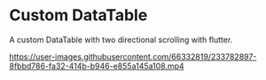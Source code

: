 # Custom DataTable

A custom DataTable with two directional scrolling with flutter.




https://user-images.githubusercontent.com/66332819/233782897-8fbbd786-fa32-414b-b946-e855a145a108.mp4

